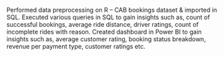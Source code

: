 Performed data preprocessing on R – CAB bookings dataset & imported in SQL.
Executed various queries in SQL to gain insights such as, count of successful bookings, average ride distance, driver ratings, count of incomplete rides with reason.
Created dashboard in Power BI to gain insights such as, average customer rating, booking status breakdown, revenue per payment type, customer ratings etc.
